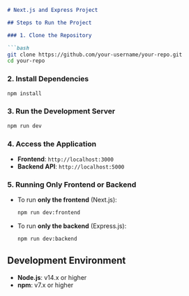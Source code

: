 ```markdown
# Next.js and Express Project

## Steps to Run the Project

### 1. Clone the Repository

```bash
git clone https://github.com/your-username/your-repo.git
cd your-repo
```

### 2. Install Dependencies

```bash
npm install
```

### 3. Run the Development Server

```bash
npm run dev
```

### 4. Access the Application

- **Frontend**: `http://localhost:3000`
- **Backend API**: `http://localhost:5000`

### 5. Running Only Frontend or Backend

- To run **only the frontend** (Next.js):

  ```bash
  npm run dev:frontend
  ```

- To run **only the backend** (Express.js):

  ```bash
  npm run dev:backend
  ```

## Development Environment

- **Node.js**: v14.x or higher
- **npm**: v7.x or higher
```
